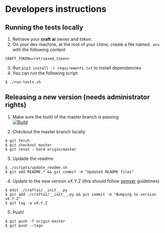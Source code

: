 # Developers instructions #

## Running the tests locally ##

1. Retrieve your **craft ai** _owner_ and _token_.
2. On your dev machine, at the root of your clone, create a file named `.env` with the following content

  ```
  CRAFT_TOKEN=<retrieved_token>
  ```

3. Run `pip3 install -r requirements.txt` to install dependencies
4. You can run the following script:

  ```console
  $ ./run-tests.sh
  ```

## Releasing a new version (needs administrator rights) ##

1. Make sure the build of the master branch is passing  
  [![Build](https://img.shields.io/travis/craft-ai/craft-ai-client-python/master.svg?style=flat-square)](https://travis-ci.org/craft-ai/craft-ai-client-python)

2. Checkout the master branch locally

  ```console
  $ git fetch
  $ git checkout master
  $ git reset --hard origin/master
  ```

3. Updade the readme

  ```console
  $ ./scripts/update_readme.sh
  $ git add README.* && git commit -m "Updated README files"
  ```

4. Update to the new version vX.Y.Z (this should follow [semver](http://semver.org) guidelines)

  ```console
  $ edit ./craftai/__init__.py
  $ git add ./craftai/__init__.py && git commit -m "Bumping to version vX.Y.Z"
  $ git tag -a vX.Y.Z
  ```

5. Push!

  ```console
  $ git push -f origin master
  $ git push --tags
  ```
